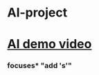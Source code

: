 # AI-project
# [AI demo video](https://drive.google.com/open?id=12YBuAYcw6mb82hMLMmSO19HvH6mazXUd)
### focuses* "add 's'"
